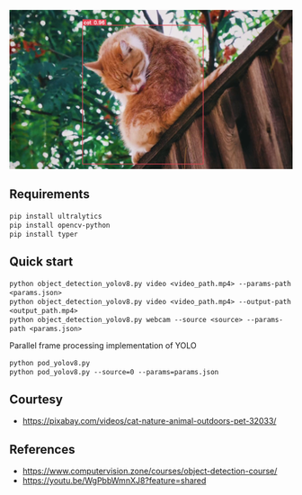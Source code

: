 ![Thumbnail](assets/thumbnail.png)

## Requirements
``` console
pip install ultralytics
pip install opencv-python
pip install typer
```

## Quick start
``` console
python object_detection_yolov8.py video <video_path.mp4> --params-path <params.json>
python object_detection_yolov8.py video <video_path.mp4> --output-path <output_path.mp4>
python object_detection_yolov8.py webcam --source <source> --params-path <params.json>
```
Parallel frame processing implementation of YOLO
``` console
python pod_yolov8.py
python pod_yolov8.py --source=0 --params=params.json
```

## Courtesy
- https://pixabay.com/videos/cat-nature-animal-outdoors-pet-32033/

## References
- https://www.computervision.zone/courses/object-detection-course/
- https://youtu.be/WgPbbWmnXJ8?feature=shared